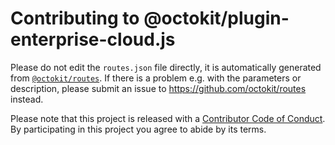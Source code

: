 # Contributing to @octokit/plugin-enterprise-cloud.js

Please do not edit the `routes.json` file directly, it is automatically
generated from [`@octokit/routes`](https://github.com/octokit/routes). If there
is a problem e.g. with the parameters or description, please submit an issue to
https://github.com/octokit/routes instead.

Please note that this project is released with a [Contributor Code of Conduct][coc].
By participating in this project you agree to abide by its terms.

[coc]: ./CODE_OF_CONDUCT.md
